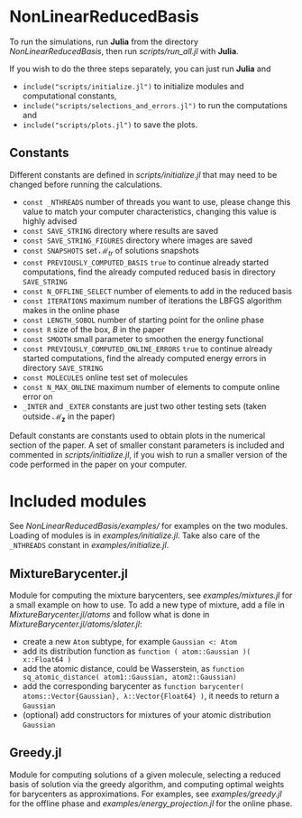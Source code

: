 # NonLinearReducedBasis

To run the simulations, run **Julia** from the directory *NonLinearReducedBasis*, then run *scripts/run_all.jl* with **Julia**.


If you wish to do the three steps separately, you can just run **Julia** and
- `include("scripts/initialize.jl")` to initialize modules and computational constants,  
- `include("scripts/selections_and_errors.jl")` to run the computations and  
- `include("scripts/plots.jl")` to save the plots.

## Constants

Different constants are defined in *scripts/initialize.jl* that may need to be changed before running the calculations.
- `const _NTHREADS` number of threads you want to use, please change this value to match your computer characteristics, changing this value is highly advised
- `const SAVE_STRING` directory where results are saved
- `const SAVE_STRING_FIGURES` directory where images are saved
- `const SNAPSHOTS` set $`\mathcal{M}_{tr}`$ of solutions snapshots
- `const PREVIOUSLY_COMPUTED_BASIS` `true` to continue already started computations, find the already computed reduced basis in directory `SAVE_STRING`
- `const N_OFFLINE_SELECT` number of elements to add in the reduced basis
- `const ITERATIONS` maximum number of iterations the LBFGS algorithm makes in the online phase
- `const LENGTH_SOBOL` number of starting point for the online phase
- `const R` size of the box, $B$ in the paper
- `const SMOOTH` small parameter to smoothen the energy functional
- `const PREVIOUSLY_COMPUTED_ONLINE_ERRORS` `true` to continue already started computations, find the already computed energy errors in directory `SAVE_STRING`
- `const MOLECULES` online test set of molecules
- `const N_MAX_ONLINE` maximum number of elements to compute online error on
- `_INTER` and `_EXTER` constants are just two other testing sets (taken outside $`\mathcal{M}_{\mathbf{z}}`$ in the paper)

Default constants are constants used to obtain plots in the numerical section of the paper.
A set of smaller constant parameters is included and commented in *scripts/initialize.jl*, if you wish to run a smaller version of the code performed in the paper on your computer.

# Included modules

See *NonLinearReducedBasis/examples/* for examples on the two modules. Loading of modules is in *examples/initialize.jl*.
Take also care of the `_NTHREADS` constant in *examples/initialize.jl*.

## MixtureBarycenter.jl

Module for computing the mixture barycenters, see *examples/mixtures.jl* for a small example on how to use.
To add a new type of mixture, add a file in *MixtureBarycenter.jl/atoms* and follow what is done in *MixtureBarycenter.jl/atoms/slater.jl*:
- create a new `Atom` subtype, for example `Gaussian <: Atom`
- add its distribution function as `function ( atom::Gaussian )( x::Float64 )`
- add the atomic distance, could be Wasserstein, as `function sq_atomic_distance( atom1::Gaussian, atom2::Gaussian)`
- add the corresponding barycenter as `function barycenter( atoms::Vector{Gaussian}, λ::Vector{Float64} )`, it needs to return a `Gaussian`
- (optional) add constructors for mixtures of your atomic distribution `Gaussian`

## Greedy.jl

Module for computing solutions of a given molecule, selecting a reduced basis of solution via the greedy algorithm, and computing optimal weights for barycenters as approximations.
For examples, see *examples/greedy.jl* for the offline phase and *examples/energy_projection.jl* for the online phase.
